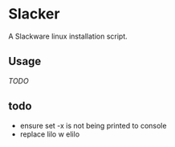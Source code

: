 # Slacker

A Slackware linux installation script.

## Usage

*TODO*


## todo

* ensure set -x is not being printed to console
* replace lilo w elilo
